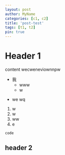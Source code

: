 ```yaml
---
layout: post
author: MyName
categories: [c1, c2]
title: 'post-test'
tags: [t1, t2]
pin: true
---
```


# Header 1

content 
wecweneviownnpw


- 我
  - www
  - w

* we  wq

1. w
2. w
3. ww
4. e


```
code
```

## header 2
